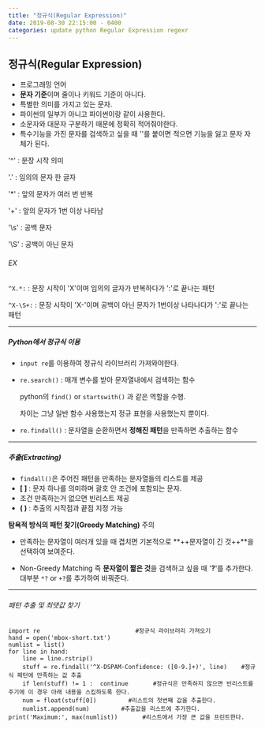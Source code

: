 ```yaml
---
title: "정규식(Regular Expression)"
date: 2019-08-30 22:15:00 - 0400
categories: update python Regular Expression regexr 
---
```


## 정규식(Regular Expression)

- 프로그래밍 언어
- **문자 기준**이며 줄이나 키워드 기준이 아니다.
- 특별한 의미를 가지고 있는 문자.
- 파이썬의 일부가 아니고 파이썬이랑 같이 사용한다.
- 소문자와 대문자 구분하기 때문에 정확히 적어줘야한다.
- 특수기능을 가진 문자를 검색하고 싶을 때 '\'를 붙이면 적으면 기능을 잃고 문자 자체가 된다.

'^' : 문장 시작 의미

'.' : 임의의 문자 한 글자

'*' : 앞의 문자가 여러 번 반복

'+' : 앞의 문자가 1번 이상 나타남

'\s' : 공백 문자

'\S' : 공백이 아닌 문자

###### EX
`^X.*:` : 문장 시작이 'X'이며 임의의 글자가 반복하다가 ':'로 끝나는 패턴

`^X-\S+:` : 문장 시작이 'X-'이며 공백이 아닌 문자가 1번이상 나타나다가 ':'로 끝나는 패턴

- - -

##### Python에서 정규식 이용
- `input re`를 이용하여 정규식 라이브러리 가져와야한다.
- `re.search()` : 매개 변수를 받아 문자열내에서 검색하는 함수

  python의 `find()` or `startswith()` 과 같은 역할을 수행.
 
  차이는 그냥 일반 함수 사용했는지 정규 표현을 사용했는지 뿐이다.
 
- `re.findall()` : 문자열을 순환하면서 **정해진 패턴**을 만족하면 추출하는 함수


- - -

##### 추출(Extracting)
- `findall()`은 주어진 패턴을 만족하는 문자열들의 리스트를 제공
- **[ ]** : 문자 하나를 의미하며 괄호 안 조건에 포함되는 문자.
- 조건 만족하는거 없으면 빈리스트 제공
- **( )** : 추출의 시작점과 끝점 지정 가능


**탐욕적 방식의 패턴 찾기(Greedy Matching)** 주의

- 만족하는 문자열이 여러개 있을 때 겹치면 기본적으로 **++문자열이 긴 것++**을 선택하여 보여준다.

- Non-Greedy Matching 즉 **문자열이 짧은 것**을 검색하고 싶을 때 '**?**'를 추가한다. 대부분 `*?` or `+?`를 추가하여 바꿔준다.

- - -

###### 패턴 추출 및 최댓값 찾기

```
import re							#정규식 라이브러리 가져오기
hand = open('mbox-short.txt')
numlist = list()
for line in hand:
    line = line.rstrip()
    stuff = re.findall('^X-DSPAM-Confidence: ([0-9.]+)', line)    #정규식 패턴에 만족하는 값 추출
    if len(stuff) != 1 :  continue       #정규식은 만족하지 않으면 빈리스트를 주기에 이 경우 아래 내용을 스킵하도록 한다.
    num = float(stuff[0])         #리스트의 첫번째 값을 추출한다.
    numlist.append(num)         #추출값을 리스트에 추가한다.
print('Maximum:', max(numlist))		  #리스트에서 가장 큰 값을 프린트한다.
```
